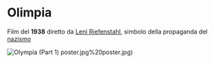 # Olimpia
Film del **1938** diretto da [Leni Riefenstahl](Leni%20Riefenstahl.md), simbolo della propaganda del [nazismo](../eventi/nazismo.md)

![Olympia (Part 1) poster.jpg](Part%201)%20poster.jpg)